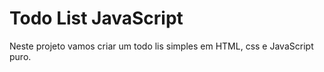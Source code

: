 # Todo List JavaScript
 Neste projeto vamos criar um todo lis simples em HTML, css e JavaScript puro.
